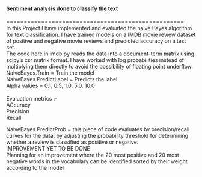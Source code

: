 #### Sentiment analysis done to classify the text </br>
===================================================
</br>
In this Project I have implemented and evaluated the naive Bayes algorithm for text classification.  I have 
trained models on a IMDB movie review dataset of positive  and  negative  movie reviews and predicted  accuracy  on a test set.  
The code here in imdb.py reads  the  data  into  a document-term matrix  using scipy’s csr matrix format.
I have worked with log probabilities instead  of multiplying them  directly  to avoid the  possibility  of floating  point underflow.</br>
NaiveBayes.Train  = Train the model</br>
NaiveBayes.PredictLabel = Predicts the label</br>
Alpha values = 0.1, 0.5, 1.0, 5.0. 10.0</br>
</br>
Evaluation metrics :- </br>
ACcuracy</br>
Precision</br>
Recall</br>

NaiveBayes.PredictProb = this piece of code evaluates by precision/recall curves for the data, by adjusting the probability 
threshold for determining whether a review is classified as positive or negative.
</br>
IMPROVEMENT YET TO BE DONE </br>
Planning for an improvement where the 20 most positive and 20 most negative words in the vocabulary can be identified sorted by
their weight according to the model 
